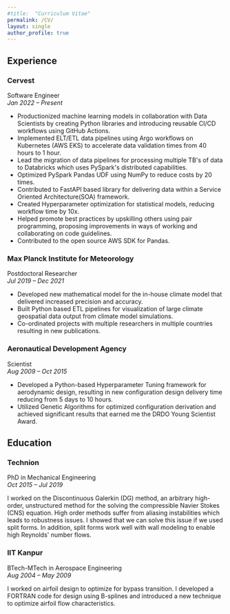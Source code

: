 ```yaml
---
#title:  "Curriculum Vitae"
permalink: /CV/
layout: single
author_profile: true
---
```


## Experience

### Cervest 
Software Engineer<br/> 
*Jan 2022 – Present*

* Productionized machine learning models in collaboration with Data Scientists by creating Python libraries and introducing reusable CI/CD workflows using GitHub Actions.
* Implemented ELT/ETL data pipelines using Argo workflows on Kubernetes (AWS EKS) to accelerate data validation times from 40 hours to 1 hour.
* Lead the migration of data pipelines for processing multiple TB's of data to Databricks which uses PySpark's distributed capabilities.
* Optimized PySpark Pandas UDF using NumPy to reduce costs by 20 times.
* Contributed to FastAPI based library for delivering data within a Service Oriented Architecture(SOA) framework.
* Created Hyperparameter optimization for statistical models, reducing workflow time by 10x.
* Helped promote best practices by upskilling others using pair programming, proposing improvements in ways of working and collaborating on code guidelines.
* Contributed to the open source AWS SDK for Pandas.



### Max Planck Institute for Meteorology
Postdoctoral Researcher<br/> 
*Jul 2019 – Dec 2021*

* Developed new mathematical model for the in-house climate model that delivered increased precision and accuracy.
* Built Python based ETL pipelines for visualization of large climate geospatial data output from climate model simulations.
* Co-ordinated projects with multiple researchers in multiple countries resulting in new publications.



### Aeronautical Development Agency
Scientist<br/> 
*Aug 2009 – Oct 2015*

* Developed a Python-based Hyperparameter Tuning framework for aerodynamic design, resulting in new configuration design delivery time reducing from 5 days to 10 hours.
* Utilized Genetic Algorithms for optimized configuration derivation and achieved significant results that earned me the DRDO Young Scientist Award.


## Education

### Technion 
PhD in Mechanical Engineering<br/>
*Oct 2015 – Jul 2019*

I worked on the Discontinuous Galerkin (DG) method, an arbitrary high-order, unstructured method for the solving the compressible Navier Stokes (CNS) equation. High order methods suffer from aliasing instabilities which leads to robustness issues. I showed that we can solve this issue if we used split forms. In addition, split forms work well with wall modeling to enable high Reynolds' number flows.  

### IIT Kanpur 
BTech-MTech in Aerospace Engineering<br/>
*Aug 2004 – May 2009*

I worked on airfoil design to optimize for bypass transition.
I developed a FORTRAN code for design using B-splines 
and introduced a new technique to optimize airfoil flow characteristics.

















